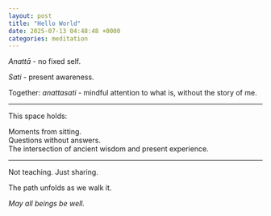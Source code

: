 ```yaml
---
layout: post
title: "Hello World"
date: 2025-07-13 04:48:48 +0000
categories: meditation
---
```


*Anattā* - no fixed self.

*Sati* - present awareness.

Together: *anattasati* - mindful attention to what is, without the story of me.

---

This space holds:

Moments from sitting.  
Questions without answers.  
The intersection of ancient wisdom and present experience.

---

Not teaching. Just sharing.

The path unfolds as we walk it.

*May all beings be well.*
